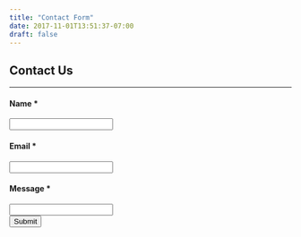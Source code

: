 ```yaml
---
title: "Contact Form"
date: 2017-11-01T13:51:37-07:00
draft: false
---
```


## Contact Us

---

<html>
<body>
<form action="/php/contact-form-email.php" method="post">
<div class="controls">

  <div class="row">
    <div class="col-md-6">
      <div class="form-group">
        <h4>Name *</h4>
          <input type="text" name="name" class="form-control">
      </div>
    </div>
  </div>

  <div class="row">
    <div class="col-md-6">
      <div class="form-group">
        <h4>Email *</h4>
          <input type="text" name="email" class="form-control">
      </div>
    </div>
  </div>

  <div class="row">
    <div class="col-md-12">
      <div class="form-group">
        <h4>Message *</h4>
          <input type="text" name="message" class="form-control">
      </div>
    </div>
  </div>

  <input type="submit" value="Submit">

</div>
</form>


</body>
</html>

